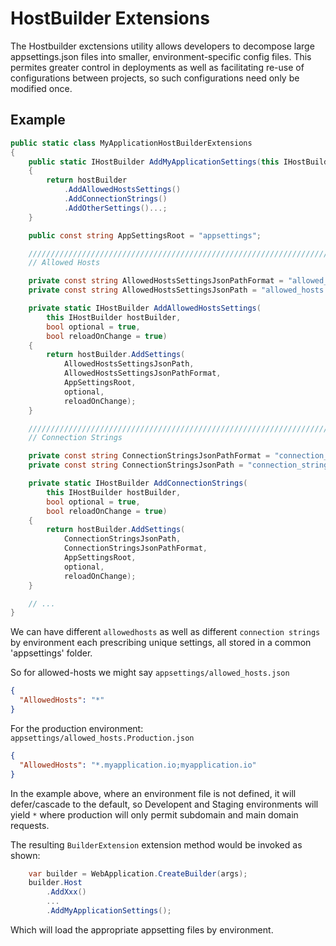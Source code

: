 # HostBuilder Extensions

The Hostbuilder exctensions utility allows developers to decompose large appsettings.json files into smaller, environment-specific config files.
This permites greater control in deployments as well as facilitating re-use of configurations between projects, so such configurations need only be modified once.

## Example

```csharp
public static class MyApplicationHostBuilderExtensions
{
    public static IHostBuilder AddMyApplicationSettings(this IHostBuilder hostBuilder)
    {
        return hostBuilder
            .AddAllowedHostsSettings()
            .AddConnectionStrings()
            .AddOtherSettings()...;
    }

    public const string AppSettingsRoot = "appsettings";

    //////////////////////////////////////////////////////////////////////////////////////////
    // Allowed Hosts

    private const string AllowedHostsSettingsJsonPathFormat = "allowed_hosts.{0}.json";
    private const string AllowedHostsSettingsJsonPath = "allowed_hosts.json";

    private static IHostBuilder AddAllowedHostsSettings(
        this IHostBuilder hostBuilder,
        bool optional = true,
        bool reloadOnChange = true)
    {
        return hostBuilder.AddSettings(
            AllowedHostsSettingsJsonPath,
            AllowedHostsSettingsJsonPathFormat,
            AppSettingsRoot,
            optional,
            reloadOnChange);
    }

    //////////////////////////////////////////////////////////////////////////////////////////
    // Connection Strings

    private const string ConnectionStringsJsonPathFormat = "connection_strings.{0}.json";
    private const string ConnectionStringsJsonPath = "connection_strings.json";

    private static IHostBuilder AddConnectionStrings(
        this IHostBuilder hostBuilder,
        bool optional = true,
        bool reloadOnChange = true)
    {
        return hostBuilder.AddSettings(
            ConnectionStringsJsonPath,
            ConnectionStringsJsonPathFormat,
            AppSettingsRoot,
            optional,
            reloadOnChange);
    }

    // ...
}
```

We can have different ```allowedhosts``` as well as different ```connection strings``` by environment each prescribing unique settings, all stored in a common 'appsettings' folder.

So for allowed-hosts we might say
```appsettings/allowed_hosts.json```

```json
{
  "AllowedHosts": "*"
}
```

For the production environment:
```appsettings/allowed_hosts.Production.json```
```json
{
  "AllowedHosts": "*.myapplication.io;myapplication.io"
}
```

In the example above, where an environment file is not defined, it will defer/cascade to the default, so Developent and Staging environments will yield ```*``` where production will only permit subdomain and main domain requests.

The resulting ```BuilderExtension``` extension method would be invoked as shown:

```csharp
    var builder = WebApplication.CreateBuilder(args);
    builder.Host
        .AddXxx()
        ...
        .AddMyApplicationSettings();
```

Which will load the appropriate appsetting files by environment.